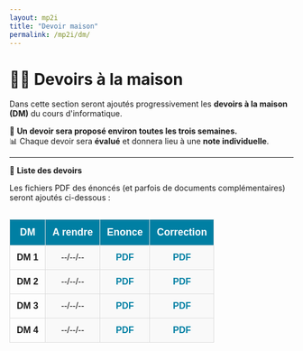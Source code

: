 ```yaml
---
layout: mp2i
title: "Devoir maison"
permalink: /mp2i/dm/
---
```


# 👩‍💻 Devoirs à la maison

Dans cette section seront ajoutés progressivement les **devoirs à la maison (DM)** du cours d'informatique.

📌 **Un devoir sera proposé environ toutes les trois semaines.**  
📊 Chaque devoir sera **évalué** et donnera lieu à une **note individuelle**.

---



<style>
  .concours-table {
    width: 100%;
    border-collapse: collapse;
    font-family: Arial, sans-serif;
    text-align: center;
    margin-top: 30px;
  }

  .concours-table th, .concours-table td {
    padding: 12px;
    border: 1px solid #ddd;
  }

  .concours-table th {
    background-color: #007fa3;
    color: white;
    font-size: 1.1em;
  }

  .concours-table td.subject-cell {
    background-color: #f9f9f9;
  }

  .concours-table tr:hover {
    background-color: #f1f1f1;
  }

  .concours-table a {
    color: #007fa3;
    text-decoration: none;
    font-weight: bold;
  }

  .concours-table a:hover {
    text-decoration: underline;
  }
</style>

📁 **Liste des devoirs**

Les fichiers PDF des énoncés (et parfois de documents complémentaires) seront ajoutés ci-dessous :

<table class="concours-table">
  
  <thead>
    <tr>
      <th>DM</th>
      <th>A rendre</th>
      <th>Enonce</th>
      <th>Correction</th>
    </tr>
  </thead>
  
  <tbody>
    <tr>
      <td><strong>DM 1</strong></td>
      <td class="subject-cell">
        --/--/--
      </td>
      <td class="subject-cell">
        <a href="#">PDF</a>
      </td>
      <td class="subject-cell">
        <a href="#">PDF</a>
      </td>
    </tr>
    <tr>
      <td><strong>DM 2</strong></td>
      <td class="subject-cell">
        --/--/--
      </td>
      <td class="subject-cell">
        <a href="#">PDF</a>
      </td>
      <td class="subject-cell">
        <a href="#">PDF</a>
      </td>
    </tr>
    <tr>
      <td><strong>DM 3</strong></td>
      <td class="subject-cell">
        --/--/--
      <td class="subject-cell">
        <a href="#">PDF</a>
      </td>
      <td class="subject-cell">
        <a href="#">PDF</a>
      </td>
    </tr>
    <tr>
      <td><strong>DM 4</strong></td>
      <td class="subject-cell">
        --/--/--
      <td class="subject-cell">
        <a href="#">PDF</a>
      </td>
      <td class="subject-cell">
        <a href="#">PDF</a>
      </td>
   
